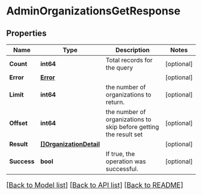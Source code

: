 # AdminOrganizationsGetResponse

## Properties

Name | Type | Description | Notes
------------ | ------------- | ------------- | -------------
**Count** | **int64** | Total records for the query | [optional] 
**Error** | [**Error**](Error.md) |  | [optional] 
**Limit** | **int64** | the number of organizations to return. | [optional] 
**Offset** | **int64** | the number of organizations to skip before getting the result set | [optional] 
**Result** | [**[]OrganizationDetail**](OrganizationDetail.md) |  | [optional] 
**Success** | **bool** | If true, the operation was successful. | [optional] 

[[Back to Model list]](../README.md#documentation-for-models) [[Back to API list]](../README.md#documentation-for-api-endpoints) [[Back to README]](../README.md)

<style>
     p, ul, ol, li { font-size: 18px !important;}
</style>



